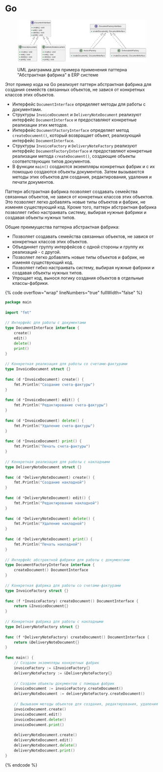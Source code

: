 # Go

<figure><img src="../../../../../.gitbook/assets/image (2) (1) (1) (1) (1) (1) (1) (1) (1) (1) (1) (1) (1) (1).png" alt=""><figcaption><p>UML диаграмма для примера применения паттерна "Абстрактная фабрика" в ERP системе</p></figcaption></figure>

Этот пример кода на Go реализует паттерн абстрактная фабрика для создания семейств связанных объектов, не завися от конкретных классов этих объектов.

* Интерфейс `DocumentInterface` определяет методы для работы с документами.
* Структуры `InvoiceDocument` и `DeliveryNoteDocument` реализуют интерфейс `DocumentInterface` и предоставляют конкретные реализации этих методов.
* Интерфейс `DocumentFactoryInterface` определяет метод `createDocument()`, который возвращает объект, реализующий интерфейс `DocumentInterface`.
* Структуры `InvoiceFactory` и `DeliveryNoteFactory` реализуют интерфейс `DocumentFactoryInterface` и предоставляют конкретные реализации метода `createDocument()`, создающие объекты соответствующих типов документов.
* В функции `main()` создаются экземпляры конкретных фабрик и с их помощью создаются объекты документов. Затем вызываются методы этих объектов для создания, редактирования, удаления и печати документов.

Паттерн абстрактная фабрика позволяет создавать семейства связанных объектов, не завися от конкретных классов этих объектов. Это позволяет легко добавлять новые типы объектов и фабрик, не изменяя существующий код. Кроме того, паттерн абстрактная фабрика позволяет гибко настраивать систему, выбирая нужные фабрики и создавая объекты нужных типов.

Общие преимущества паттерна абстрактная фабрика:

* Позволяет создавать семейства связанных объектов, не завися от конкретных классов этих объектов.
* Объединяет группу интерфейсов с одной стороны и группу их реализаций - с другой.
* Позволяет легко добавлять новые типы объектов и фабрик, не изменяя существующий код.
* Позволяет гибко настраивать систему, выбирая нужные фабрики и создавая объекты нужных типов.
* Упрощает код, вынося логику создания объектов в отдельные классы-фабрики.

{% code overflow="wrap" lineNumbers="true" fullWidth="false" %}
```go
package main

import "fmt"

// Интерфейс для работы с документами
type DocumentInterface interface {
    create()
    edit()
    delete()
    print()
}

// Конкретная реализация для работы со счетами-фактурами
type InvoiceDocument struct {}

func (d *InvoiceDocument) create() {
    fmt.Println("Создание счета-фактуры")
}

func (d *InvoiceDocument) edit() {
    fmt.Println("Редактирование счета-фактуры")
}

func (d *InvoiceDocument) delete() {
    fmt.Println("Удаление счета-фактуры")
}

func (d *InvoiceDocument) print() {
    fmt.Println("Печать счета-фактуры")
}

// Конкретная реализация для работы с накладными
type DeliveryNoteDocument struct {}

func (d *DeliveryNoteDocument) create() {
    fmt.Println("Создание накладной")
}

func (d *DeliveryNoteDocument) edit() {
    fmt.Println("Редактирование накладной")
}

func (d *DeliveryNoteDocument) delete() {
    fmt.Println("Удаление накладной")
}

func (d *DeliveryNoteDocument) print() {
    fmt.Println("Печать накладной")
}

// Интерфейс абстрактной фабрики для работы с документами
type DocumentFactoryInterface interface {
    createDocument() DocumentInterface
}

// Конкретная фабрика для работы со счетами-фактурами
type InvoiceFactory struct {}

func (f *InvoiceFactory) createDocument() DocumentInterface {
    return &InvoiceDocument{}
}

// Конкретная фабрика для работы с накладными
type DeliveryNoteFactory struct {}

func (f *DeliveryNoteFactory) createDocument() DocumentInterface {
    return &DeliveryNoteDocument{}
}

func main() {
    // Создаем экземпляры конкретных фабрик
    invoiceFactory := &InvoiceFactory{}
    deliveryNoteFactory := &DeliveryNoteFactory{}

    // Создаем объекты документов с помощью фабрик
    invoiceDocument := invoiceFactory.createDocument()
    deliveryNoteDocument := deliveryNoteFactory.createDocument()

    // Вызываем методы объектов для создания, редактирования, удаления и печати документов
    invoiceDocument.create()
    invoiceDocument.edit()
    invoiceDocument.delete()
    invoiceDocument.print()

    deliveryNoteDocument.create()
    deliveryNoteDocument.edit()
    deliveryNoteDocument.delete()
    deliveryNoteDocument.print()
}

```
{% endcode %}
